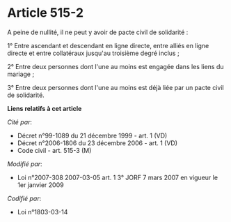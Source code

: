 # Article 515-2

A peine de nullité, il ne peut y avoir de pacte civil de solidarité :

1° Entre ascendant et descendant en ligne directe, entre alliés en ligne directe et entre collatéraux jusqu'au troisième
degré inclus ;

2° Entre deux personnes dont l'une au moins est engagée dans les liens du mariage ;

3° Entre deux personnes dont l'une au moins est déjà liée par un pacte civil de solidarité.

**Liens relatifs à cet article**

_Cité par_:

  - Décret n°99-1089 du 21 décembre 1999 - art. 1 (VD)
  - Décret n°2006-1806 du 23 décembre 2006 - art. 1 (VD)
  - Code civil - art. 515-3 (M)

_Modifié par_:

  - Loi n°2007-308 2007-03-05 art. 1 3° JORF 7 mars 2007 en vigueur le 1er janvier 2009

_Codifié par_:

  - Loi n°1803-03-14
